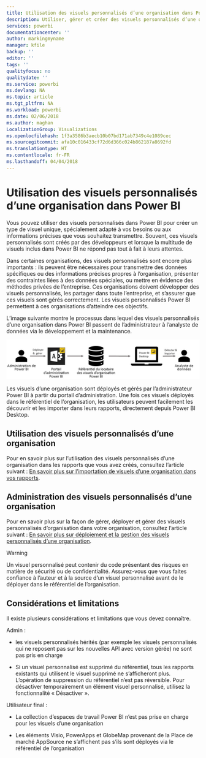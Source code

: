 ```yaml
---
title: Utilisation des visuels personnalisés d’une organisation dans Power BI
description: Utiliser, gérer et créer des visuels personnalisés d’une organisation dans Power BI
services: powerbi
documentationcenter: ''
author: markingmyname
manager: kfile
backup: ''
editor: ''
tags: ''
qualityfocus: no
qualitydate: ''
ms.service: powerbi
ms.devlang: NA
ms.topic: article
ms.tgt_pltfrm: NA
ms.workload: powerbi
ms.date: 02/06/2018
ms.author: maghan
LocalizationGroup: Visualizations
ms.openlocfilehash: 1f3a3586b3aecb10b07bd171ab7349c4e1089cec
ms.sourcegitcommit: afa10c016433cf72d6d366c024b862187a8692fd
ms.translationtype: HT
ms.contentlocale: fr-FR
ms.lasthandoff: 04/04/2018
---
```

# <a name="using-organization-custom-visuals-in-power-bi"></a>Utilisation des visuels personnalisés d’une organisation dans Power BI

Vous pouvez utiliser des visuels personnalisés dans Power BI pour créer un type de visuel unique, spécialement adapté à vos besoins ou aux informations précises que vous souhaitez transmettre. Souvent, ces visuels personnalisés sont créés par des développeurs et lorsque la multitude de visuels inclus dans Power BI ne répond pas tout à fait à leurs attentes. 

Dans certaines organisations, des visuels personnalisés sont encore plus importants : ils peuvent être nécessaires pour transmettre des données spécifiques ou des informations précises propres à l’organisation, présenter des contraintes liées à des données spéciales, ou mettre en évidence des méthodes privées de l’entreprise. Ces organisations doivent développer des visuels personnalisés, les partager dans toute l’entreprise, et s’assurer que ces visuels sont gérés correctement. Les visuels personnalisés Power BI permettent à ces organisations d’atteindre ces objectifs.

L’image suivante montre le processus dans lequel des visuels personnalisés d’une organisation dans Power BI passent de l’administrateur à l’analyste de données via le développement et la maintenance.

![](media/power-bi-custom-visuals-organizational/custom-visual-org-01.jpg)

Les visuels d’une organisation sont déployés et gérés par l’administrateur Power BI à partir du portail d’administration. Une fois ces visuels déployés dans le référentiel de l’organisation, les utilisateurs peuvent facilement les découvrir et les importer dans leurs rapports, directement depuis Power BI Desktop.

## <a name="using-organizational-custom-visuals"></a>Utilisation des visuels personnalisés d’une organisation

Pour en savoir plus sur l’utilisation des visuels personnalisés d’une organisation dans les rapports que vous avez créés, consultez l’article suivant : [En savoir plus sur l’importation de visuels d’une organisation dans vos rapports](power-bi-custom-visuals.md).
 
## <a name="administering-organizational-custom-visuals"></a>Administration des visuels personnalisés d’une organisation

Pour en savoir plus sur la façon de gérer, déployer et gérer des visuels personnalisés d’organisation dans votre organisation, consultez l’article suivant : [En savoir plus sur déploiement et la gestion des visuels personnalisés d’une organisation](https://go.microsoft.com/fwlink/?linkid=866790).

> [!WARNING]
> Un visuel personnalisé peut contenir du code présentant des risques en matière de sécurité ou de confidentialité. Assurez-vous que vous faites confiance à l’auteur et à la source d’un visuel personnalisé avant de le déployer dans le référentiel de l’organisation. 
> 

## <a name="considerations-and-limitations"></a>Considérations et limitations
 
Il existe plusieurs considérations et limitations que vous devez connaître.
 
Admin :

* les visuels personnalisés hérités (par exemple les visuels personnalisés qui ne reposent pas sur les nouvelles API avec version gérée) ne sont pas pris en charge

* Si un visuel personnalisé est supprimé du référentiel, tous les rapports existants qui utilisent le visuel supprimé ne s’afficheront plus. L’opération de suppression du référentiel n’est pas réversible. Pour désactiver temporairement un élément visuel personnalisé, utilisez la fonctionnalité « Désactiver ».
 
Utilisateur final :

* La collection d’espaces de travail Power BI n’est pas prise en charge pour les visuels d’une organisation

* Les éléments Visio, PowerApps et GlobeMap provenant de la Place de marché AppSource ne s’affichent pas s’ils sont déployés via le référentiel de l’organisation

